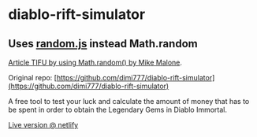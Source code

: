 # diablo-rift-simulator

## Uses [random.js](https://github.com/transitive-bullshit/random#readme) instead Math.random

[Article TIFU by using Math.random() by Mike Malone](https://medium.com/@betable/tifu-by-using-math-random-f1c308c4fd9d).

Original repo: [https://github.com/dimi777/diablo-rift-simulator](https://github.com/dimi777/diablo-rift-simulator)

A free tool to test your luck and calculate the amount of money that has to be spent in order to obtain the Legendary Gems in Diablo Immortal.

[Live version @ netlify](https://dtf-rift-simulator.netlify.app/)
